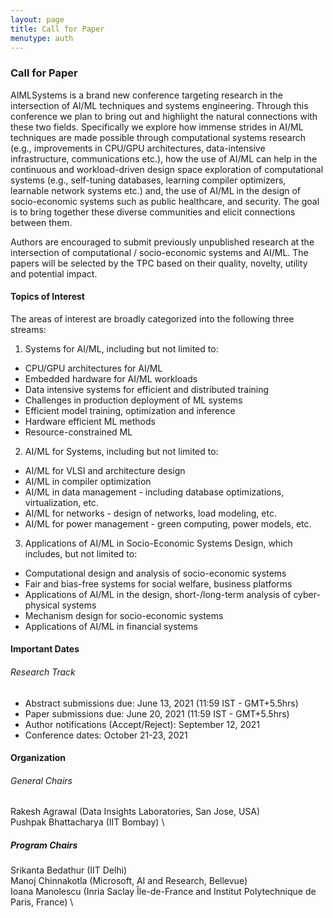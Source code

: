 ```yaml
---
layout: page
title: Call for Paper
menutype: auth
---
```


### Call for Paper

AIMLSystems is a brand new conference targeting research in the intersection of AI/ML techniques and systems engineering. Through this conference we plan to bring out and highlight the natural connections with these two fields. Specifically we explore how immense strides in AI/ML techniques are made possible through computational systems research (e.g., improvements in CPU/GPU architectures, data-intensive infrastructure, communications etc.),  how the use of AI/ML can help in the continuous and workload-driven design space exploration of computational systems (e.g., self-tuning databases, learning compiler optimizers, learnable network systems etc.) and, the use of AI/ML in the design of socio-economic systems such as public healthcare, and security.  The goal is to bring together these diverse communities and elicit connections between them. 

Authors are encouraged to submit previously unpublished research at the intersection of computational / socio-economic systems and AI/ML. The papers will be selected by the TPC based on their quality, novelty, utility and potential impact. 


#### Topics of Interest

The areas of interest are broadly categorized into the following three streams: 

1. Systems for AI/ML, including but not limited to:  
  * CPU/GPU architectures for AI/ML
  * Embedded hardware for AI/ML workloads
  * Data intensive systems for efficient and distributed training
  * Challenges in production deployment of ML systems
  * Efficient model training, optimization and inference
  * Hardware efficient ML methods
  * Resource-constrained ML

2. AI/ML for Systems, including but not limited to: 
  * AI/ML for VLSI and architecture design
  * AI/ML in compiler optimization 
  * AI/ML in data management - including database optimizations, virtualization, etc.
  * AI/ML for networks - design of networks, load modeling, etc.
  * AI/ML for power management - green computing, power models, etc.

3. Applications of AI/ML in Socio-Economic Systems Design, which includes, but not limited to: 
  * Computational design and analysis of socio-economic systems
  * Fair and bias-free systems for social welfare, business platforms
  * Applications of AI/ML in the design, short-/long-term analysis of cyber-physical systems
  * Mechanism design for socio-economic systems
  * Applications of AI/ML in financial systems

#### Important Dates

###### Research Track 
* Abstract submissions due: June 13, 2021 (11:59 IST - GMT+5.5hrs)
* Paper submissions due: June 20, 2021 (11:59 IST - GMT+5.5hrs) 
* Author notifications (Accept/Reject): September 12, 2021
* Conference dates: October 21-23, 2021  

#### Organization
###### General Chairs

Rakesh Agrawal (Data Insights Laboratories, San Jose, USA) \
Pushpak Bhattacharya (IIT Bombay) \

##### Program Chairs
Srikanta Bedathur (IIT Delhi) \
Manoj Chinnakotla (Microsoft, AI and Research, Bellevue) \
Ioana Manolescu (Inria Saclay Île-de-France and Institut Polytechnique de Paris, France) \
 



